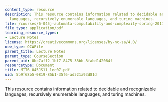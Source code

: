 ```yaml
---
content_type: resource
description: This resource contains information related to decidable and recognizable
  languages, recursively enumerable languages, and turing machines.
file: /courses/6-045j-automata-computability-and-complexity-spring-2011/5b9f68b5081985b135f6ad521a93d81d_MIT6_045JS11_lec07.pdf
file_type: application/pdf
learning_resource_types:
- Lecture Notes
license: https://creativecommons.org/licenses/by-nc-sa/4.0/
ocw_type: OCWFile
parent_title: Lecture Notes
parent_type: CourseSection
parent_uid: 0bc7aff2-1bf7-8475-38bb-8fabd142084f
resourcetype: Document
title: MIT6_045JS11_lec07.pdf
uid: 5b9f68b5-0819-85b1-35f6-ad521a93d81d
---
```

This resource contains information related to decidable and recognizable languages, recursively enumerable languages, and turing machines.